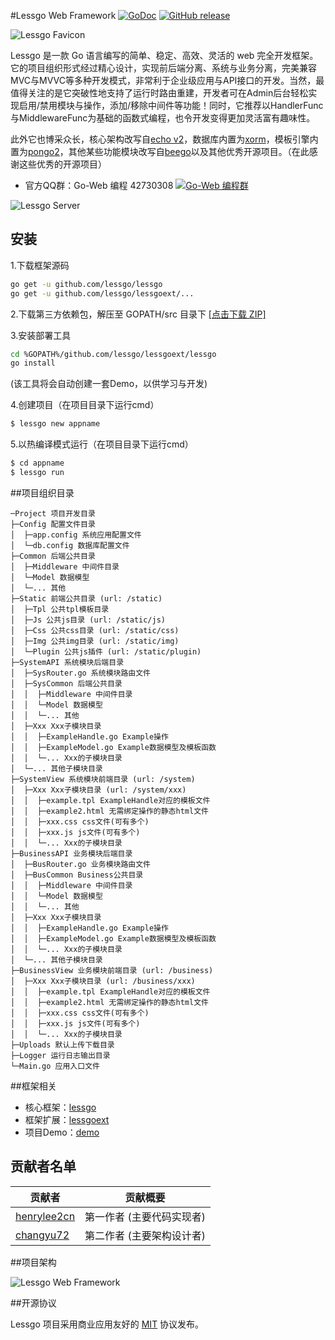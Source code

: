 #Lessgo Web Framework  [![GoDoc](https://godoc.org/github.com/lessgo/lessgo?status.svg)](https://godoc.org/github.com/lessgo/lessgo) [![GitHub release](https://img.shields.io/github/release/lessgo/lessgo.svg)](https://github.com/lessgo/lessgo/releases)

![Lessgo Favicon](https://github.com/lessgo/lessgo/raw/master/doc/favicon.png)

Lessgo 是一款 Go 语言编写的简单、稳定、高效、灵活的 web 完全开发框架。它的项目组织形式经过精心设计，实现前后端分离、系统与业务分离，完美兼容MVC与MVVC等多种开发模式，非常利于企业级应用与API接口的开发。当然，最值得关注的是它突破性地支持了运行时路由重建，开发者可在Admin后台轻松实现启用/禁用模块与操作，添加/移除中间件等功能！同时，它推荐以HandlerFunc与MiddlewareFunc为基础的函数式编程，也令开发变得更加灵活富有趣味性。

此外它也博采众长，核心架构改写自[echo v2](https://github.com/labstack/echo)，数据库内置为[xorm](https://github.com/go-xorm/xorm)，模板引擎内置为[pongo2](https://github.com/flosch/pongo2)，其他某些功能模块改写自[beego](https://github.com/astaxie/beego)以及其他优秀开源项目。（在此感谢这些优秀的开源项目）

* 官方QQ群：Go-Web 编程 42730308    [![Go-Web 编程群](http://pub.idqqimg.com/wpa/images/group.png)](http://jq.qq.com/?_wv=1027&k=fzi4p1)

![Lessgo Server](https://github.com/lessgo/lessgo/raw/master/doc/server.jpg)



## 安装

1.下载框架源码
```sh
go get -u github.com/lessgo/lessgo
go get -u github.com/lessgo/lessgoext/...
```

2.下载第三方依赖包，解压至 GOPATH/src 目录下 [[点击下载 ZIP]](https://github.com/lessgo/dependency/archive/master.zip)

3.安装部署工具
```sh
cd %GOPATH%/github.com/lessgo/lessgoext/lessgo
go install
```
(该工具将会自动创建一套Demo，以供学习与开发)

4.创建项目（在项目目录下运行cmd）
```sh
$ lessgo new appname
```

5.以热编译模式运行（在项目目录下运行cmd）
```sh
$ cd appname
$ lessgo run
```

##项目组织目录

```
─Project 项目开发目录
├─Config 配置文件目录
│  ├─app.config 系统应用配置文件
│  └─db.config 数据库配置文件
├─Common 后端公共目录
│  ├─Middleware 中间件目录
│  └─Model 数据模型
│  └─... 其他
├─Static 前端公共目录 (url: /static)
│  ├─Tpl 公共tpl模板目录
│  ├─Js 公共js目录 (url: /static/js)
│  ├─Css 公共css目录 (url: /static/css)
│  ├─Img 公共img目录 (url: /static/img)
│  └─Plugin 公共js插件 (url: /static/plugin)
├─SystemAPI 系统模块后端目录
│  ├─SysRouter.go 系统模块路由文件
│  ├─SysCommon 后端公共目录
│  │  ├─Middleware 中间件目录
│  │  └─Model 数据模型
│  │  └─... 其他
│  ├─Xxx Xxx子模块目录
│  │  ├─ExampleHandle.go Example操作
│  │  ├─ExampleModel.go Example数据模型及模板函数
│  │  └─... Xxx的子模块目录
│  └─... 其他子模块目录
├─SystemView 系统模块前端目录 (url: /system)
│  ├─Xxx Xxx子模块目录 (url: /system/xxx)
│  │  ├─example.tpl ExampleHandle对应的模板文件
│  │  ├─example2.html 无需绑定操作的静态html文件
│  │  ├─xxx.css css文件(可有多个)
│  │  ├─xxx.js js文件(可有多个)
│  │  └─... Xxx的子模块目录
├─BusinessAPI 业务模块后端目录
│  ├─BusRouter.go 业务模块路由文件
│  ├─BusCommon Business公共目录
│  │  ├─Middleware 中间件目录
│  │  └─Model 数据模型
│  │  └─... 其他
│  ├─Xxx Xxx子模块目录
│  │  ├─ExampleHandle.go Example操作
│  │  ├─ExampleModel.go Example数据模型及模板函数
│  │  └─... Xxx的子模块目录
│  └─... 其他子模块目录
├─BusinessView 业务模块前端目录 (url: /business)
│  ├─Xxx Xxx子模块目录 (url: /business/xxx)
│  │  ├─example.tpl ExampleHandle对应的模板文件
│  │  ├─example2.html 无需绑定操作的静态html文件
│  │  ├─xxx.css css文件(可有多个)
│  │  ├─xxx.js js文件(可有多个)
│  │  └─... Xxx的子模块目录
├─Uploads 默认上传下载目录
├─Logger 运行日志输出目录
└─Main.go 应用入口文件
```

##框架相关

* 核心框架：[lessgo](https://github.com/lessgo/lessgo)
* 框架扩展：[lessgoext](https://github.com/lessgo/lessgoext)
* 项目Demo：[demo](https://github.com/lessgo/lessgoext)



## 贡献者名单

贡献者                          |贡献概要
--------------------------------|--------------------------------------------------
[henrylee2cn](https://github.com/henrylee2cn)|第一作者 (主要代码实现者) 
[changyu72](https://github.com/changyu72)|第二作者 (主要架构设计者) 


##项目架构

![Lessgo Web Framework](https://github.com/lessgo/lessgo/raw/master/doc/LessgoWebFramework.jpg)


##开源协议

Lessgo 项目采用商业应用友好的 [MIT](https://github.com/lessgo/lessgo/raw/master/doc/LICENSE) 协议发布。
